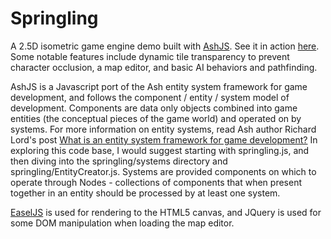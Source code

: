 # Springling

A 2.5D isometric game engine demo built with [AshJS](https://github.com/nckpark/ashjs). See it in action [here](http://nckpark.com/projects/ashjs/). Some notable features include dynamic tile transparency to prevent character occlusion, a map editor, and basic AI behaviors and pathfinding. 

AshJS is a Javascript port of the Ash entity system framework for game development, and follows the component / entity / system model of development. Components are data only objects combined into game entities (the conceptual pieces of the game world) and operated on by systems. For more information on entity systems, read Ash author Richard Lord's post [What is an entity system framework for game development?](http://www.richardlord.net/blog/what-is-an-entity-framework) In exploring this code base, I would suggest starting with springling.js, and then diving into the springling/systems directory and springling/EntityCreator.js. Systems are provided components on which to operate through Nodes - collections of components that when present together in an entity should be processed by at least one system.

[EaselJS](http://www.createjs.com/#!/EaselJS) is used for rendering to the HTML5 canvas, and JQuery is used for some DOM manipulation when loading the map editor. 
